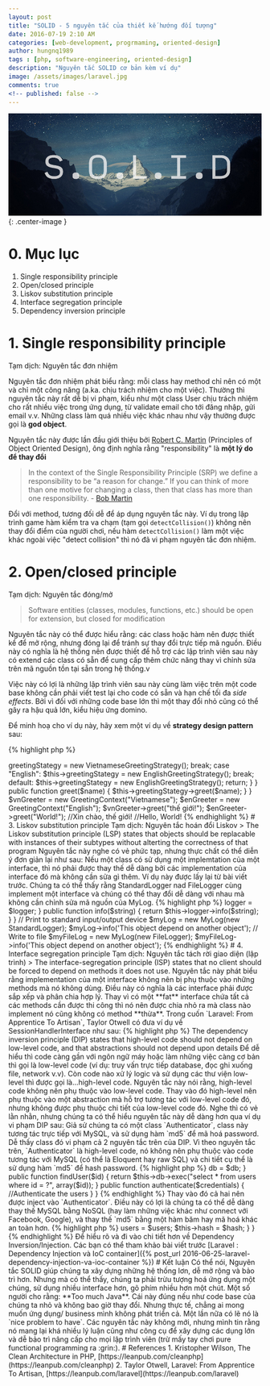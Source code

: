 ```yaml
---
layout: post
title: "SOLID - 5 nguyên tắc của thiết kế hướng đối tượng"
date: 2016-07-19 2:10 AM
categories: [web-development, progrmaming, oriented-design]
author: hungnq1989
tags : [php, software-engineering, oriented-design]
description: "Nguyên tắc SOLID cơ bản kèm ví dụ"
image: /assets/images/laravel.jpg
comments: true
<!-- published: false -->
---
```


!["Laravel"](/assets/images/solid.jpg "solid princiles"){: .center-image }

# 0. Mục lục
1. Single responsibility principle
2. Open/closed principle
3. Liskov substitution principle
4. Interface segregation principle
5. Dependency inversion principle

# 1. Single responsibility principle
Tạm dịch: Nguyên tắc đơn nhiệm

Nguyên tắc đơn nhiệm phát biểu rằng: mỗi class hay method chỉ nên có một và chỉ một công năng (a.ka. chịu trách nhiệm cho một việc). Thường thì nguyên tắc này rất dễ bị vi phạm, kiểu như một class User chịu trách nhiệm cho rất nhiều việc trong ứng dụng, từ validate email cho tới đăng nhập, gửi email v.v. Những class làm quá nhiều việc khác nhau như vậy thường được gọi là **god object**.

Nguyên tắc này được lần đầu giới thiệu bởi [Robert C. Martin](https://en.wikipedia.org/wiki/Robert_Cecil_Martin) (Principles of Object Oriented Design), ông định nghĩa rằng "responsibility" là **một lý do để thay đổi**

>In the context of the Single Responsibility Principle (SRP) we define a responsibility to be “a reason for change.” If you can think of more than one motive for changing a class, then that class has more than one responsibility. - [Bob Martin](http://butunclebob.com/ArticleS.UncleBob.PrinciplesOfOod)

Đổi với method, tương đối dễ để áp dụng nguyên tắc này. Ví dụ trong lập trình game hàm kiểm tra va chạm (tạm gọi `detectCollision()`) không nên thay đổi điểm của người chơi, nếu hàm `detectCollision()` làm một việc khác ngoài việc "detect collision" thì nó đã vi phạm nguyên tắc đơn nhiệm.

# 2. Open/closed principle
Tạm dịch: Nguyên tắc đóng/mở

> Software entities (classes, modules, functions, etc.) should be open for extension, but closed for modification

Nguyên tắc này có thể được hiểu rằng: các class hoặc hàm nên được thiết kể để mở rộng, nhưng đóng lại để tránh sự thay đổi trực tiếp mã nguồn. Điều này có nghĩa là hệ thống nên được thiết để hỗ trợ các lập trình viên sau này có extend các class có sẵn để cung cấp thêm chức năng thay vì chỉnh sửa trên mã nguồn tồn tại sẵn trong hệ thống.v

Việc này có lợi là những lập trình viên sau này cùng làm việc trên một code base không cần phải viết test lại cho code có sẵn và hạn chế tối đa *side effects*. Bởi vì đối với những code base lớn thì một thay đổi nhỏ cũng có thể gây ra hậu quả lớn, kiểu hiệu ứng domino.

Để minh hoạ cho ví dụ này, hãy xem một ví dụ về **strategy design pattern** sau:

{% highlight php %}
<?php
interface GreetingStrategyInterface
{
    function greet($name);
}

class EnglishGreetingStrategy implements GreetingStrategyInterface
{
    function greet($name)
    {
        printf("Hello, %s", $name);
    }
}

class VietnameseGreetingStrategy implements GreetingStrategyInterface
{
    function greet($name)
    {
        printf("Xin chào, %s", $name);
    }
}

class GreetingContext
{
    private $greetingStategy = null;

    public function __construct($context)
    {
        switch($context)
        {
            case "Vietnamese":
                $this->greetingStategy = new VietnameseGreetingStrategy();
                break;
            case "English":
                $this->greetingStategy = new EnglishGreetingStrategy();
                break;
            default:
                $this->greetingStategy = new EnglishGreetingStrategy();
                return;
        }
    }

    public function greet($name)
    {
        $this->greetingStategy->greet($name);
    }
}

$vnGreeter  = new GreetingContext("Vietnamese");
$enGreeter  = new GreetingContext("English");

$vnGreeter->greet("thế giới!");
$enGreeter->greet("World!");
//Xin chào, thế giới!
//Hello, World!
{% endhighlight %}

# 3. Liskov substitution principle
Tạm dịch: Nguyên tắc hoán đổi Liskov

> The Liskov substitution principle (LSP) states that objects should be replacable with instances of their subtypes without alterting the correctness of that program

Nguyên tắc này nghe có vẻ phức tạp, nhưng thực chất có thể diễn ý đơn giản lại như sau: Nếu một class có sử dụng một implemtation của một interface, thì nó phải được thay thế dễ dàng bởi các implementation của interface đó mà không cần sửa gì thêm.

Ví dụ này được lấy lại từ bài viết trước. Chúng ta có thể thấy rằng StandardLogger nad FileLogger cùng implement một interface và chúng có thể thay đổi dễ dàng với nhau mà không cần chỉnh sửa mã nguồn của MyLog.
 
{% highlight php %}
<?php
interface LoggerInterface 
{
    function info($message);
}

class StandardLogger implements LoggerInterface
{

    public function info($message)
    {
        printf("[INFO] %s \n", $message);
    }
}

class FileLogger implements LoggerInterface 
{

    public function info($message) 
    {
        file_put_contents('app.log', sprintf("[INFO] %s \n", $message), FILE_APPEND);
    }
}

class MyLog 
{
    public $logger;

    public function __construct(LoggerInterface $logger) 
    {
        $this->logger = $logger;
    }

    public function info($string)
    {
        return $this->logger->info($string);
    }
}
// Print to standard input/output device
$myLog = new MyLog(new StandardLogger);
$myLog->info('This object depend on another object');
// Write to file
$myFileLog = new MyLog(new FileLogger);
$myFileLog->info('This object depend on another object'); 
{% endhighlight %}

# 4. Interface segregation principle
Tạm dịch: Nguyên tắc tách rời giao diện (lập trình)

> The interface-segregation principle (ISP) states that no client should be forced to depend on methods it does not use.

Nguyên tắc này phát biểu rằng implementation của một interface không nên bị phụ thuộc vào những methods mà nó không dùng. Điều này có nghĩa là các interface phải được sắp xếp và phân chia hợp lý. Thay vì có một **fat** interface chứa tất cả các methods cần được thi công thì nó nên được chia nhỏ ra mà class nào implement nó cũng không có method **thừa**.

Trong cuốn `Laravel: From Apprentice To Artisan`, Taylor Otwell có đưa ví dụ về SessionHandlerInterface như sau:

 
{% highlight php %}
<?php
interface SessionHandlerInterface
{
    public function close();
    public function destroy($sessionId);
    public function gc($maxLifeTime);
    public function open($savePath, $name);
    public function read($sessionId);
    public function write($sessionId, $sessionData);
}
{% endhighlight %}

Nhìn interface SessionHandlerInterface ở trên có vẻ không có vấn đề gì, nhưng thực ra nó ép conrete class sử dụng khá nhiều method thừa ví dụ như `open`, `close`, `gc`. Ví dụ chúng ta sử dụng memcached để lưu session thì nó tự động expire dữ liệu mà chúng ta không cần implement hàm `gc` (garbage collector). Để giải quyết vấn đề này, SessionHandlerInterface nên được chia nhỏ ra thành nhiều interface nhỏ hơn và tập trung vào chức năng không thể tách rời. Ví dụ:

{% highlight php %}
<?php
intferface GarbageCollectorInterface
{
    public function gc($maxLifeTime);
}
{% endhighlight %}

# 5. Dependency inversion principle
Tạm dịch: Nguyên tắc nghịch đảo phụ thuộc

> The dependency inversion principle (DIP) states that high-level code should not depend on low-level code, and that abstractions should not depend upon details

Để dễ hiểu thì code càng gần với ngôn ngữ máy hoặc làm những việc càng cơ bản thì gọi là low-level code (ví dụ: truy vấn trực tiếp database, đọc ghi xuống file, network v.v). Còn code nào xử lý logic và sử dụng các thư viện low-level thì được gọi là...high-level code.

Nguyên tắc này nói rằng, high-level code không nên phụ thuộc vào low-level code. Thay vào đó high-level nên phụ thuộc vào một abstraction mà hỗ trợ tương tác với low-level code đó, nhưng không được phụ thuộc chi tiết của low-level code đó. 

Nghe thì có vẻ lằn nhằn, nhưng chúng ta có thể hiểu nguyên tắc này dễ dàng hơn qua ví dụ vi phạm DIP sau:


Giả sử chúng ta có một class `Authenticator`, class này tương tác trực tiếp với MySQL, và sử dụng hàm `md5` để mã hoá password. Dễ thấy class đó vi phạm cả 2 nguyên tắc trên của DIP. Vì theo nguyên tắc trên, `Authenticator` là high-level code, nó không nên phụ thuộc vào code tương tác với MySQL (có thể là Eloquent hay raw SQL) và chi tiết cụ thể là sử dụng hàm `md5` để hash password. 

{% highlight php %}
<?php
class Authenticator
{
    public function __construct($DatabaseConnection $db)
    {
        $this->db = $db;
    }

    public function findUser($id)
    {
        return $this->db->exec("select * from users where id = ?", array($id));
    }

    public function authenticate($credentials)
    {
        //Authenticate the users
    }
}
{% endhighlight %}

Thay vào đó cả hai nên được inject vào `Authenticator`. Điều này có lợi là chúng ta có thể dễ dàng thay thế MySQL bằng NoSQL (hay làm những việc khác như connect với Facebook, Google), và thay thế `md5` bằng một hàm băm hay mã hoá khác an toàn hơn.

{% highlight php %}
<?php
class Authenticator
{
    public function __construct(UserProviderInterface $users,
                                HasherInterface $hash)
    {
        $this->users = $users;
        $this->hash = $hash;
    }
}
{% endhighlight %}

Để hiểu rõ và đi vào chi tiết hơn về Dependency Inversion/Injection. Các bạn có thể tham khảo bài viết trước [Laravel : Dependency Injection và IoC container]({% post_url 2016-06-25-laravel-dependency-injection-va-ioc-container %})

# Kết luận

Có thể nói, Nguyên tắc SOLID giúp chúng ta xây dựng những hệ thống lơn, dễ mở rộng và bảo trì hơn. Nhưng mà có thể thấy, chúng ta phải trừu tượng hoá ứng dụng một chúng, sử dụng nhiều interface hơn, gõ phím nhiều hơn một chút. Một số người cho rằng: **Too much Java**. Cái này đúng nếu như code base của chúng ta nhỏ và không bao giờ thay đổi. Nhưng thực tế, chẳng ai mong muốn ứng dụng/ business mình không phát triển cả. Một lần nữa có lẽ nó là `nice problem to have`. Các nguyên tắc này không mới, nhưng mình tin rằng nó mang lại khá nhiều lý luận cũng như công cụ để xây dựng các dụng lớn và dễ bảo trì nâng cấp cho mọi lập trình viên (trừ mấy tay chơi pure functional programming ra :grin:).

# References

1. Kristopher Wilson, The Clean Architecture in PHP, [https://leanpub.com/cleanphp](https://leanpub.com/cleanphp) 
2. Taylor Otwell, Laravel: From Apprentice To Artisan, [https://leanpub.com/laravel](https://leanpub.com/laravel)